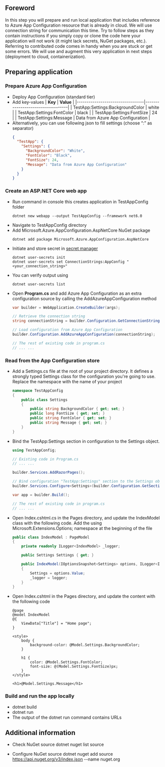 ## Foreword

In this step you will prepare and run local application that includes reference to Azure App Configuration resource that is already in cloud. We will use connection string for communication this time. Try to follow steps as they contain instructions if you simply copy or clone the code here your application will not work (it might lack secrets, NuGet packages, etc.). Referring to contributed code comes in handy when you are stuck or get some errors. We will use and augment this very application in next steps (deployment to cloud, containerization).

## Preparing application

### Prepare Azure App Configuration
  - Deploy App Configuration (standard tier)
  - Add key-values
    | **Key**                          | **Value**                         |
    |----------------------------------|-----------------------------------|
    | TestApp:Settings:BackgroundColor | white                             |
    | TestApp:Settings:FontColor       | black                             |
    | TestApp:Settings:FontSize        | 24                                |
    | TestApp:Settings:Message         | Data from Azure App Configuration |
   - Alternatively, you can use following json to fill settings (choose “:” as separator)
      ```json
      {
        "TestApp": {
          "Settings": {
            "BackgroundColor": "White",
            "FontColor": "Black",
            "FontSize": 24,
            "Message": "Data from Azure App Configuration"
          }
        }
      }
      ```

### Create an ASP.NET Core web app

  - Run command in console this creates application in TestAppConfig folder  
    ```
    dotnet new webapp --output TestAppConfig --framework net6.0
    ```
  - Navigate to TestAppConfig directory
  - Add Microsoft.Azure.AppConfiguration.AspNetCore NuGet package  
    ```
    dotnet add package Microsoft.Azure.AppConfiguration.AspNetCore
    ```
  - Initiate and store secret in [secret manager](https://learn.microsoft.com/en-us/aspnet/core/security/app-secrets?view=aspnetcore-7.0&tabs=windows#secret-manager)  
    ```
    dotnet user-secrets init
    dotnet user-secrets set ConnectionStrings:AppConfig "<your_connection_string>"
    ```
  - You can verify output using
    ```
    dotnet user-secrets list
    ```
  - Open **Program.cs** and add Azure App Configuration as an extra configuration source by calling the AddAzureAppConfiguration method
    ```csharp
    var builder = WebApplication.CreateBuilder(args);

    // Retrieve the connection string
    string connectionString = builder.Configuration.GetConnectionString("AppConfig");
    
    // Load configuration from Azure App Configuration
    builder.Configuration.AddAzureAppConfiguration(connectionString);
    
    // The rest of existing code in program.cs
    // ... ...
    ```

### Read from the App Configuration store

  - Add a Settings.cs file at the root of your project directory. It defines a strongly typed Settings class for the configuration you're going to use. Replace the namespace with the name of your project
    ```csharp
    namespace TestAppConfig
    {
        public class Settings
        {
            public string BackgroundColor { get; set; }
            public long FontSize { get; set; }
            public string FontColor { get; set; }
            public string Message { get; set; }
        }
    }
    ```

  - Bind the TestApp:Settings section in configuration to the Settings object.
    ```csharp
    using TestAppConfig;

    // Existing code in Program.cs
    // ... ...
    
    builder.Services.AddRazorPages();
    
    // Bind configuration "TestApp:Settings" section to the Settings object
    builder.Services.Configure<Settings>(builder.Configuration.GetSection("TestApp:Settings"));
    
    var app = builder.Build();
    
    // The rest of existing code in program.cs
    // ... ...
    ```

  - Open Index.cshtml.cs in the Pages directory, and update the IndexModel class with the following code.
    Add the using Microsoft.Extensions.Options; namespace at the beginning of the file
    ```csharp
    public class IndexModel : PageModel
    {
        private readonly ILogger<IndexModel> _logger;
    
        public Settings Settings { get; }
    
        public IndexModel(IOptionsSnapshot<Settings> options, ILogger<IndexModel> logger)
        {
            Settings = options.Value;
            _logger = logger;
        }
    }
    ```
  - Open Index.cshtml in the Pages directory, and update the content with the following code
    ```razor
    @page
    @model IndexModel
    @{
        ViewData["Title"] = "Home page";
    }
    
    <style>
        body {
            background-color: @Model.Settings.BackgroundColor;
        }
    
        h1 {
            color: @Model.Settings.FontColor;
            font-size: @(Model.Settings.FontSize)px;
        }
    </style>
    
    <h1>@Model.Settings.Message</h1>
    ```

### Build and run the app locally
  - dotnet build
  - dotnet run
  - The output of the dotnet run command contains URLs

## Additional information

  - Check NuGet source
    dotnet nuget list source
  
  - Configure NuGet source
    dotnet nuget add source https://api.nuget.org/v3/index.json --name nuget.org
